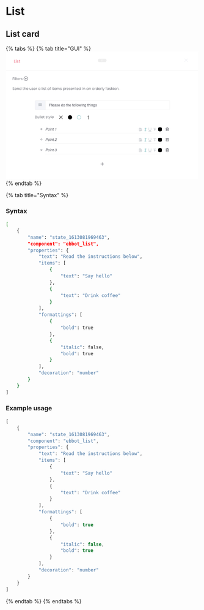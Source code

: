 # List

## List card

{% tabs %}
{% tab title="GUI" %}
![](<../../.gitbook/assets/image (51).png>)
{% endtab %}

{% tab title="Syntax" %}
### Syntax

```bash
[
	{
		"name": "state_1613081969463",
		"component": "ebbot_list",
		"properties": {
			"text": "Read the instructions below",
			"items": [
				{
					"text": "Say hello"
				},
				{
					"text": "Drink coffee"
				}
			],
			"formattings": [
				{
					"bold": true
				},
				{
					"italic": false,
					"bold": true
				}
			],
			"decoration": "number"
		}
	}
]
```

### Example usage

```javascript
[
	{
		"name": "state_1613081969463",
		"component": "ebbot_list",
		"properties": {
			"text": "Read the instructions below",
			"items": [
				{
					"text": "Say hello"
				},
				{
					"text": "Drink coffee"
				}
			],
			"formattings": [
				{
					"bold": true
				},
				{
					"italic": false,
					"bold": true
				}
			],
			"decoration": "number"
		}
	}
]
```
{% endtab %}
{% endtabs %}

##

